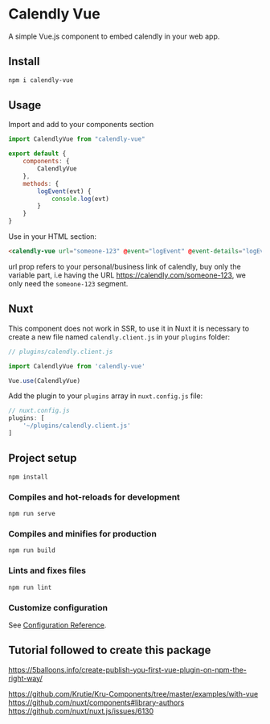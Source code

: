 # Calendly Vue

A simple Vue.js component to embed calendly in your web app.

## Install
``` sh
npm i calendly-vue
```

## Usage

Import and add to your components section
``` javascript
import CalendlyVue from "calendly-vue"

export default {
    components: {
        CalendlyVue
    },
    methods: {
        logEvent(evt) {
            console.log(evt)
        }
    }
}
```

Use in your HTML section:
``` html
<calendly-vue url="someone-123" @event="logEvent" @event-details="logEvent" @error="logEvent"></calendly-vue>
```

url prop refers to your personal/business link of calendly, buy only the variable part, i.e having the URL https://calendly.com/someone-123, we only need the `someone-123` segment.


## Nuxt
This component does not work in SSR, to use it in Nuxt it is necessary to create a new file named `calendly.client.js` in your `plugins` folder:
``` javascript
// plugins/calendly.client.js

import CalendlyVue from 'calendly-vue'

Vue.use(CalendlyVue)
```

Add the plugin to your `plugins` array in `nuxt.config.js` file:
``` javascript
// nuxt.config.js
plugins: [
    '~/plugins/calendly.client.js'
]

```



## Project setup
```
npm install
```

### Compiles and hot-reloads for development
```
npm run serve
```

### Compiles and minifies for production
```
npm run build
```

### Lints and fixes files
```
npm run lint
```

### Customize configuration
See [Configuration Reference](https://cli.vuejs.org/config/).


## Tutorial followed to create this package
https://5balloons.info/create-publish-you-first-vue-plugin-on-npm-the-right-way/


https://github.com/Krutie/Kru-Components/tree/master/examples/with-vue
https://github.com/nuxt/components#library-authors
https://github.com/nuxt/nuxt.js/issues/6130